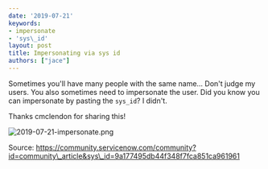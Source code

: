 ```yaml
---
date: '2019-07-21'
keywords:
- impersonate
- 'sys\_id'
layout: post
title: Impersonating via sys id
authors: ["jace"]
---
```


Sometimes you'll have many people with the same name... Don't judge my
users. You also sometimes need to impersonate the user. Did you know you
can impersonate by pasting the `sys_id`? I didn't.

Thanks cmclendon for sharing this!

![2019-07-21-impersonate.png](/uploads/2019-07-21-impersonate.png)

Source:
https://community.servicenow.com/community?id=community\_article&sys\_id=9a177495db44f348f7fca851ca961961
